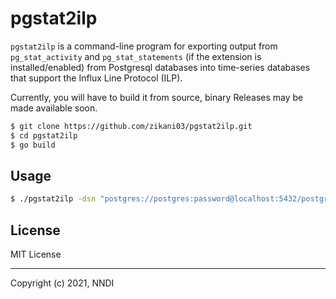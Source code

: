 pgstat2ilp
==========

`pgstat2ilp` is a command-line program for exporting output from `pg_stat_activity` and `pg_stat_statements` (if the extension is installed/enabled)  from Postgresql databases into time-series databases that support the Influx Line Protocol (ILP).

Currently, you will have to build it from source, binary Releases may be made available soon.

```sh
$ git clone https://github.com/zikani03/pgstat2ilp.git
$ cd pgstat2ilp
$ go build
```

## Usage

```sh
$ ./pgstat2ilp -dsn "postgres://postgres:password@localhost:5432/postgres?sslmode=disable" -influx "localhost:9009"
```

## License

MIT License

---

Copyright (c) 2021, NNDI 
